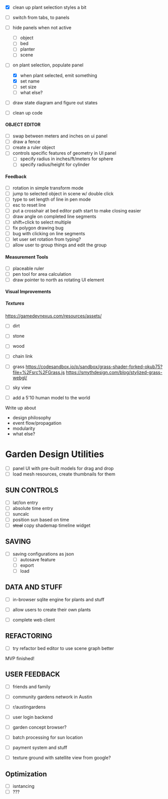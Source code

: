 - [x] clean up plant selection styles a bit

- [ ] switch from tabs, to panels
- [ ] hide panels when not active
    - [ ] object
    - [ ] bed
    - [ ] planter
    - [ ] scene

- [ ] on plant selection, populate panel
    - [x] when plant selected, emit something
    - [x] set name
    - [ ] set size
    - [ ] what else?

- [ ] draw state diagram and figure out states
- [ ] clean up code

#### OBJECT EDITOR
- [ ] swap between meters and inches on ui panel
- [ ] draw a fence
- [ ] create a ruler object
- [ ] controls specific features of geometry in UI panel
    - [ ] specify radius in inches/ft/meters for sphere
    - [ ] specify radius/height for cylinder

#### Feedback
- [ ] rotation in simple transform mode
- [ ] jump to selected object in scene w/ double click
- [ ] type to set length of line in pen mode
- [ ] esc to reset line
- [ ] put a crosshair at bed editor path start to make closing easier
- [ ] draw angle on completed line segments
- [ ] shift+click to select multiple
- [ ] fix polygon drawing bug
- [ ] bug with clicking on line segments
- [ ] let user set rotation from typing?
- [ ] allow user to group things and edit the group

#### Measurement Tools
- [ ] placeable ruler
- [ ] pen tool for area calculation
- [ ] draw pointer to north as rotating UI element

#### Visual Improvements

##### Textures
https://gamedevnexus.com/resources/assets/
- [ ] dirt
- [ ] stone
- [ ] wood
- [ ] chain link

- [ ] grass
https://codesandbox.io/p/sandbox/grass-shader-forked-okub75?file=%2Fsrc%2FGrass.js
https://smythdesign.com/blog/stylized-grass-webgl/
- [ ] sky view

- [ ] add a 5'10 human model to the world

Write up about 
- design philosophy
- event flow/propagation
- modularity
- what else?

# Garden Design Utilities
- [ ] panel UI with pre-built models for drag and drop
- [ ] load mesh resources, create thumbnails for them

## SUN CONTROLS
- [ ] lat/lon entry
- [ ] absolute time entry
- [ ] suncalc
- [ ] position sun based on time
- [ ] ~~steal~~ copy shademap timeline widget

## SAVING
- [ ] saving configurations as json
    - [ ] autosave feature
    - [ ] export
    - [ ] load
    
## DATA AND STUFF
- [ ] in-browser sqlite engine for plants and stuff
- [ ] allow users to create their own plants

- [ ] complete web client

## REFACTORING
- [ ] try refactor bed editor to use scene graph better

MVP finished!

## USER FEEDBACK
- [ ] friends and family
- [ ] community gardens network in Austin
- [ ] r/austingardens


- [ ] user login backend
- [ ] garden concept browser?
- [ ] batch processing for sun location
- [ ] payment system and stuff
- [ ] texture ground with satellite view from google?

## Optimization
- [ ] isntancing
- [ ] ???